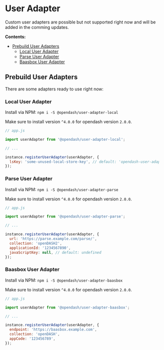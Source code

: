 # User Adapter

Custom user adapters are possible but not supported right now and will be added in the comming updates.

**Contents:**
<!-- TOC depthFrom:2 depthTo:3 -->

- [Prebuild User Adapters](#prebuild-user-adapters)
    - [Local User Adapter](#local-user-adapter)
    - [Parse User Adapter](#parse-user-adapter)
    - [Baasbox User Adapter](#baasbox-user-adapter)

<!-- /TOC -->

## Prebuild User Adapters

There are some adapters ready to use right now:

### Local User Adapter

Install via NPM: `npm i -S @opendash/user-adapter-local`

Make sure to install version `^4.0.0` for opendash version `2.0.0`.

```js
// app.js

import userAdapter from '@opendash/user-adapter-local';

// ...

instance.registerUserAdapter(userAdapter, {
  lsKey: 'some-unused-local-store-key', // default: 'opendash-user-adapter-local-data'
});
```

### Parse User Adapter

Install via NPM: `npm i -S @opendash/user-adapter-parse`

Make sure to install version `^4.0.0` for opendash version `2.0.0`.

```js
// app.js

import userAdapter from '@opendash/user-adapter-parse';

// ...

instance.registerUserAdapter(userAdapter, {
  url: 'https://parse.example.com/parse/',
  collection: 'openDASH2',
  applicationId: '1234567890',
  javaScriptKey: null, // default: undefined
});
```

### Baasbox User Adapter

Install via NPM: `npm i -S @opendash/user-adapter-baasbox`

Make sure to install version `^4.0.0` for opendash version `2.0.0`.

```js
// app.js

import userAdapter from '@opendash/user-adapter-baasbox';

// ...

instance.registerUserAdapter(userAdapter, {
  endpoint: 'https://baasbox.example.com',
  collection: 'openDASH',
  appCode: '123456789',
});
```